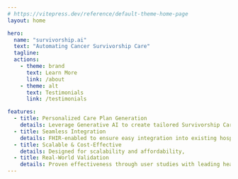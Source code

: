 ```yaml
---
# https://vitepress.dev/reference/default-theme-home-page
layout: home

hero:
  name: "survivorship.ai"
  text: "Automating Cancer Survivorship Care"
  tagline:
  actions:
    - theme: brand
      text: Learn More
      link: /about
    - theme: alt
      text: Testimonials
      link: /testimonials

features:
  - title: Personalized Care Plan Generation
    details: Leverage Generative AI to create tailored Survivorship Care Plans, reducing the burden on healthcare providers, and making it more intuitive for patients.
  - title: Seamless Integration
    details: FHIR-enabled to ensure easy integration into existing hospital systems, improving care coordination.
  - title: Scalable & Cost-Effective
    details: Designed for scalability and affordability,
  - title: Real-World Validation
    details: Proven effectiveness through user studies with leading healthcare institutions.
---
```



